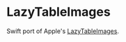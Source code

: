 # LazyTableImages

Swift port of Apple's [LazyTableImages](https://developer.apple.com/library/ios/samplecode/LazyTableImages/Introduction/Intro.html).
